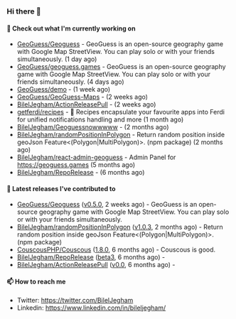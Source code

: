 ### Hi there 👋

#### 👷 Check out what I'm currently working on

- [GeoGuess/Geoguess](https://github.com/GeoGuess/Geoguess) - GeoGuess is an open-source geography game with Google Map StreetView. You can play solo or with your friends simultaneously. (1 day ago)
- [GeoGuess/geoguess.games](https://github.com/GeoGuess/geoguess.games) - GeoGuess is an open-source geography game with Google Map StreetView. You can play solo or with your friends simultaneously. (4 days ago)
- [GeoGuess/demo](https://github.com/GeoGuess/demo) -  (1 week ago)
- [GeoGuess/GeoGuess-Maps](https://github.com/GeoGuess/GeoGuess-Maps) -  (2 weeks ago)
- [BilelJegham/ActionReleasePull](https://github.com/BilelJegham/ActionReleasePull) -  (2 weeks ago)
- [getferdi/recipes](https://github.com/getferdi/recipes) - 🍰 Recipes encapsulate your favourite apps into Ferdi for unified notifications handling and more (1 month ago)
- [BilelJegham/Geoguessnowwwww](https://github.com/BilelJegham/Geoguessnowwwww) -  (2 months ago)
- [BilelJegham/randomPositionInPolygon](https://github.com/BilelJegham/randomPositionInPolygon) - Return random position inside geoJson Feature&lt;(Polygon|MultiPolygon)&gt;. (npm package)  (2 months ago)
- [BilelJegham/react-admin-geoguess](https://github.com/BilelJegham/react-admin-geoguess) - Admin Panel for https://geoguess.games (5 months ago)
- [BilelJegham/RepoRelease](https://github.com/BilelJegham/RepoRelease) -  (6 months ago)


#### 🔭 Latest releases I've contributed to

- [GeoGuess/Geoguess](https://github.com/GeoGuess/Geoguess) ([v0.5.0](https://github.com/GeoGuess/Geoguess/releases/tag/v0.5.0), 2 weeks ago) - GeoGuess is an open-source geography game with Google Map StreetView. You can play solo or with your friends simultaneously.
- [BilelJegham/randomPositionInPolygon](https://github.com/BilelJegham/randomPositionInPolygon) ([v1.0.3](https://github.com/BilelJegham/randomPositionInPolygon/releases/tag/v1.0.3), 2 months ago) - Return random position inside geoJson Feature&lt;(Polygon|MultiPolygon)&gt;. (npm package) 
- [CouscousPHP/Couscous](https://github.com/CouscousPHP/Couscous) ([1.8.0](https://github.com/CouscousPHP/Couscous/releases/tag/1.8.0), 6 months ago) - Couscous is good.
- [BilelJegham/RepoRelease](https://github.com/BilelJegham/RepoRelease) ([beta3](https://github.com/BilelJegham/RepoRelease/releases/tag/beta3), 6 months ago) - 
- [BilelJegham/ActionReleasePull](https://github.com/BilelJegham/ActionReleasePull) ([v0.0](https://github.com/BilelJegham/ActionReleasePull/releases/tag/v0.0), 6 months ago) - 

#### 📫 How to reach me

- Twitter: https://twitter.com/BilelJegham
- Linkedin: https://www.linkedin.com/in/bileljegham/
